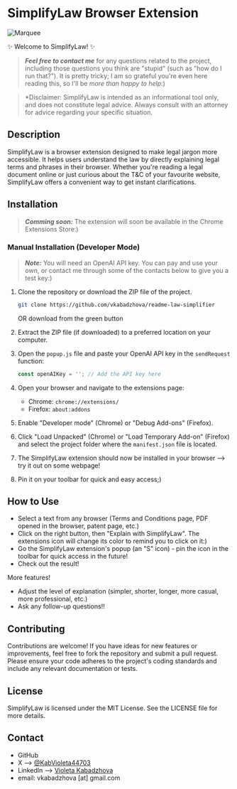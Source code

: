 # SimplifyLaw Browser Extension

![Marquee](https://github.com/vkabadzhova/simplifyLaw/blob/main/images/Marquee_simplifylaw.png)

✨ Welcome to SimplifyLaw! ✨

> _**Feel free to contact me**_ for any questions related to the project, including those questions you think are "stupid" (such as "how do I run that?"). It is pretty tricky; I am so grateful you're even here reading this, so I'll be _more than happy to help_:)

> *Disclaimer: SimplifyLaw is intended as an informational tool only, and does not constitute legal advice. Always consult with an attorney for advice regarding your specific situation.

## Description

SimplifyLaw is a browser extension designed to make legal jargon more accessible. It helps users understand the law by directly explaining legal terms and phrases in their browser. Whether you're reading a legal document online or just curious about the T&C of your favourite website, SimplifyLaw offers a convenient way to get instant clarifications.

## Installation
> _**Comming soon:**_ The extension will soon be available in the Chrome Extensions Store:)

<!-- ### From the Web Store

1. Visit the SimplifyLaw extension page on the Chrome Web Store or Firefox Add-ons site.
2. Click "Add to Chrome" or "Add to Firefox" to install the extension.
3. Once installed, the SimplifyLaw icon will appear in your browser's toolbar. -->

### Manual Installation (Developer Mode)
> _**Note:**_ You will need an OpenAI API key. You can pay and use your own, or contact me through some of the contacts below to give you a test key:)  

1. Clone the repository or download the ZIP file of the project.
   ```bash
   git clone https://github.com/vkabadzhova/readme-law-simplifier
   ```
   OR download from the green button
1. Extract the ZIP file (if downloaded) to a preferred location on your computer.
1. Open the `popup.js` file and paste your OpenAI API key in the `sendRequest` function:
   ```js
   const openAIKey = ''; // Add the API key here
   ```

3. Open your browser and navigate to the extensions page:
   - Chrome: `chrome://extensions/`
   - Firefox: `about:addons`
4. Enable "Developer mode" (Chrome) or "Debug Add-ons" (Firefox).
5. Click "Load Unpacked" (Chrome) or "Load Temporary Add-on" (Firefox) and select the project folder where the `manifest.json` file is located.
6. The SimplifyLaw extension should now be installed in your browser --> try it out on some webpage!
7. Pin it on your toolbar for quick and easy access;)

## How to Use
- Select a text from any browser (Terms and Conditions page, PDF opened in the browser, patent page, etc.)
- Click on the right button, then "Explain with SimplifyLaw". The extensions icon will change its color to remind you to click on it:)
- Go the SimplifyLaw extension's popup (an "S" icon) - pin the icon in the toolbar for quick access in the future!
- Check out the result!

More features!
- Adjust the level of explanation (simpler, shorter, longer, more casual, more professional, etc.)
- Ask any follow-up questions!! 

## Contributing

Contributions are welcome! If you have ideas for new features or improvements, feel free to fork the repository and submit a pull request. Please ensure your code adheres to the project's coding standards and include any relevant documentation or tests.

## License

SimplifyLaw is licensed under the MIT License. See the LICENSE file for more details.

## Contact
- GitHub 
- X --> [@KabVioleta44703](https://x.com/KabVioleta44703)
- LinkedIn --> [Violeta Kabadzhova](https://www.linkedin.com/in/violeta-kabadzhova/)
- email: vkabadzhova [at] gmail.com

